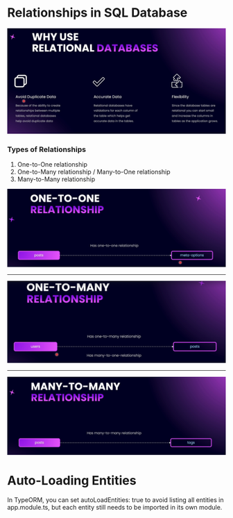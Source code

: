 # Relationships in SQL Database

<img src="./images/images-06/image-1.png" width="800">

### Types of Relationships

1. One-to-One relationship
2. One-to-Many relationship / Many-to-One relationship
3. Many-to-Many relationship

<img src="./images/images-06/image-2.png" width="800">

---

<img src="./images/images-06/image-3.png" width="800">

---

<img src="./images/images-06/image-4.png" width="800">

# Auto-Loading Entities

In TypeORM, you can set autoLoadEntities: true to avoid listing all entities in app.module.ts, but each entity still needs to be imported in its own module.
